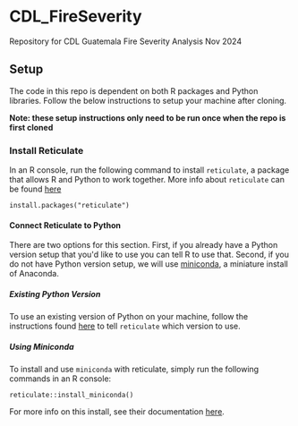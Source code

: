 # CDL_FireSeverity
Repository for CDL Guatemala Fire Severity Analysis Nov 2024

## Setup

The code in this repo is dependent on both R packages and Python libraries. Follow the below instructions to setup your machine after cloning.

**Note: these setup instructions only need to be run once when the repo is first cloned**

### Install Reticulate

In an R console, run the following command to install `reticulate`, a package that allows R and Python to work together. More info about `reticulate` can be found [here](https://rstudio.github.io/reticulate/index.html)

```
install.packages("reticulate")
```

#### Connect Reticulate to Python

There are two options for this section. First, if you already have a Python version setup that you'd like to use you can tell R to use that. Second, if you do not have Python version setup, we will use [miniconda](https://docs.anaconda.com/miniconda/), a miniature install of Anaconda.

##### Existing Python Version

To use an existing version of Python on your machine, follow the instructions found [here](https://rstudio.github.io/reticulate/index.html#python-version) to tell `reticulate` which version to use.

##### Using Miniconda

To install and use `miniconda` with reticulate, simply run the following commands in an R console:

```
reticulate::install_miniconda()
```

For more info on this install, see their documentation [here](https://rstudio.github.io/reticulate/reference/install_miniconda.html).
